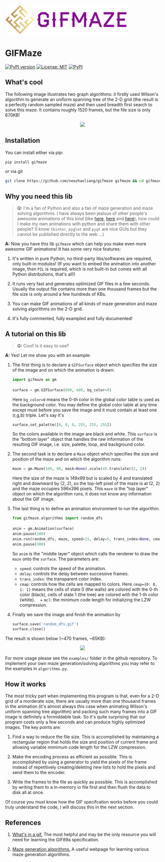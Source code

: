 <p align="left"><img src="logo.svg" width="400"/></p>

# GIFMaze

[![PyPI version](https://badge.fury.io/py/gifmaze.svg)](https://badge.fury.io/py/gifmaze) [![License: MIT](https://img.shields.io/badge/License-MIT-red.svg)](https://opensource.org/licenses/MIT) [![PyPI](https://img.shields.io/pypi/pyversions/pytest.svg)]()


## What's cool

The following image illustrates two graph algorithms: it firstly used Wilson's algorithm to generate an uniform spanning tree of the 2-D grid (the result is a perfectly random sampled maze) and then used breadth first search to solve this maze. It contains roughly 1520 frames, but the file size is only 670KB! 

<p align="center"><img src="https://neozhaoliang.github.io/img/gifmaze/wilson-bfs.gif"></p>


## Installation

You can install either via pip:

```bash
pip install gifmaze
```
or via git

```bash
git clone https://github.com/neozhaoliang/gifmaze gifmaze && cd gifmaze && python setup.py install
```

## Why you need this lib

> **Q:** I'm a fan of Python and also a fan of maze generation and maze solving algorithms. I have always been jealous of other people's awesome animations of this kind (like [here](https://bl.ocks.org/mbostock/11357811), [here](https://bl.ocks.org/mbostock/c03ee31334ee89abad83) and [here](http://weblog.jamisbuck.org/2011/2/7/maze-generation-algorithm-recap)), how could I make my own animations with python and share them with other people? (I know `tkinter`, `pyglet` and `pyqt` are nice GUIs but they cannot be published directly to the web ...)

**A:** Now you have this lib `gifmaze` which can help you make even more awesome GIF animations! It has some very nice features:

1. It's written in pure Python, no third-party libs/softwares are required, only built-in modules! (If you want to embed the animation into another image, then `PIL` is required, which is not built-in but comes with all Python distributions, that's all!)

2. It runs very fast and generates optimized GIF files in a few seconds. Usually the output file contains more than one thousand frames but the file size is only around a few hundreds of KBs.

3. You can make GIF animations of all kinds of maze generation and maze solving algorithms on the 2-D grid. 

4. It's fully commented, fully exampled and fully documented!


## A tutorial on this lib


> **Q:** Cool! Is it easy to use?

**A:** Yes! Let me show you with an example:

1. The first thing is to declare a `GIFSurface` object which specifies the size of the image and on which the animation is drawn:
    ```python
    import gifmaze as gm
    
    surface = gm.GIFSurface(600, 400, bg_color=0)
    ```
    Here `bg_color=0` means the 0-th color in the global color table is used as the background color. You may define the global color table at any time except must before you save the image and it must contain at least one (r,g,b) triple. Let's say it's

    ```python
    surface.set_palette([0, 0, 0, 255, 255, 255])
    ```
    So the colors available in the image are black and white. This `surface` is the "bottom layer" object that handles the raw information of the resulting GIF image, i.e. size, palette, loop, and background color.

2. The second task is to declare a `Maze` object which specifies the size and position of the maze and on which the algorithm runs:

    ```python
    maze = gm.Maze(149, 99, mask=None).scale(4).translate((2, 2))
    ```
    Here the size of the maze is 149x99 but is scaled by 4 and translated right and downward by (2, 2), so the top-left pixel of the maze is at (2, 2) and the maze occupies 596x396 pixels. This `maze` is the "top layer" object on which the algorithm runs, it does not know any information about the GIF image.
    
3. The last thing is to define an animation environment to run the algorithm:

    ```python
    from gifmaze.algorithms import random_dfs
    
    anim = gm.Animation(surface)
    anim.pause(100)
    anim.run(random_dfs, maze, speed=15, delay=5, trans_index=None, cmap={0: 0, 1: 1}, mcl=2, start=(0, 0))
    anim.pause(300)
    ```
    So `anim` is the "middle layer" object which calls the renderer to draw the `maze` onto the `surface`. The parameters are:
    + `speed`: controls the speed of the animation.
    + `delay`: controls the delay between successive frames.
    + `trans_index`: the transparent color index.
    + `cmap`: controls how the cells are mapped to colors. Here `cmap={0: 0, 1: 1}` means the cells of state 0 (the walls) are colored with the 0-th color (black), cells of state 1 (the tree) are colored with the 1-th color (white).
    + `mcl`: the minimum code length for initializing the LZW compression.
4. Finally we save the image and finish the animation by

    ```python
    surface.save('random_dfs.gif')
    surface.close()
    ```
The result is shown below (~470 frames, ~65KB):

<p align="center"><img src="https://neozhaoliang.github.io/img/gifmaze/random_dfs.gif"></p>

For more usage please see the `examples/` folder in the github repository. To implement your own maze generation/solving algorithms you may refer to the examples in `algorithms.py`.


## How it works

The most tricky part when implementing this program is that, even for a 2-D grid of a morderate size, there are usually more than one thousand frames in the animation (it's almost always this case when animating Wilson's uniform spanning tree algorithm) and packing such many frames into a GIF image is definitely a formiddable task. So it's quite surprising that our program costs only a few seconds and can produce highly optimized images. The key points are:

1. Find a way to reduce the file size. This is accomplished by maintaining a rectangular region that holds the size and position of current frame and allowing variable mimimum code length for the LZW compression.

2. Make the encoding process as efficient as possible. This is accomplished by using a generator to yield the pixels of the frame instead of repetitively creating/deleting new lists to hold the pixels and send them to the encoder.

3. Write the frames to the file as quickly as possible. This is accomplished by writing them to a in-memory io file first and then flush the data to disk all at once.

Of course you must know how the GIF specifcation works before you could truly understand the code, I will discuss this in the next section.


## References

1. [What's in a gif.](http://www.matthewflickinger.com/lab/whatsinagif/bits_and_bytes.asp) The most helpful and may be the only resource you will need for learning the GIF89a specification.

2. [Maze generation algorithms.](http://weblog.jamisbuck.org/2011/2/7/maze-generation-algorithm-recap) A useful webpage for learning various maze generation algorithms. 

